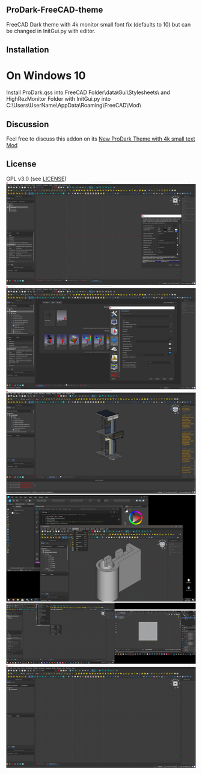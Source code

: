## ProDark-FreeCAD-theme
FreeCAD Dark theme  with 4k monitor small font fix (defaults to 10) but can be changed in InitGui.py with editor.

## Installation
# On Windows 10
Install ProDark.qss into FreeCAD Folder\data\Gui\Stylesheets\ and HighRezMonitor Folder with InitGui.py into C:\Users\UserName\AppData\Roaming\FreeCAD\Mod\

## Discussion
Feel free to discuss this addon on its [New ProDark Theme with 4k small text Mod](https://forum.freecadweb.org/viewtopic.php?f=34&t=55134&start=0)

## License
GPL v3.0 (see [LICENSE](LICENSE))
<img src="images/Working_plane_and_color_setup.png">
<img src="images/Startpage_and_Preferences.png">
<img src="images/Report_View_and_Python.png">
<img src="images/Playing_Nice_with_Others.png">
<img src="images/FreeCAD_and_Blender.png">
<img src="images/4K_Text_size_MOD.png">
